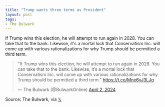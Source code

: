 ```yaml
---
title: "Trump wants three terms as President"
layout: post
tags:
- The Bulwark
---
```


If Trump wins this election, he will attempt to run again in 2028. You can take that to the bank. Likewise, it's a mortal lock that Conservatism Inc. will come up with various rationalizations for why Trump should be permitted a third term.

<blockquote class="twitter-tweet"><p lang="en" dir="ltr">&quot;If Trump wins this election, he will attempt to run again in 2028. You can take that to the bank. Likewise, it’s a mortal lock that Conservatism Inc. will come up with various rationalizations for why Trump should be permitted a third term.&quot; <a href="https://t.co/Mne6yJ3LJq">https://t.co/Mne6yJ3LJq</a></p>&mdash; The Bulwark (@BulwarkOnline) <a href="https://twitter.com/BulwarkOnline/status/1775251945902551339?ref_src=twsrc%5Etfw">April 2, 2024</a></blockquote> <script async src="https://platform.twitter.com/widgets.js" charset="utf-8"></script>

Source: The Bulwark, via [𝕏](https://x.com)
